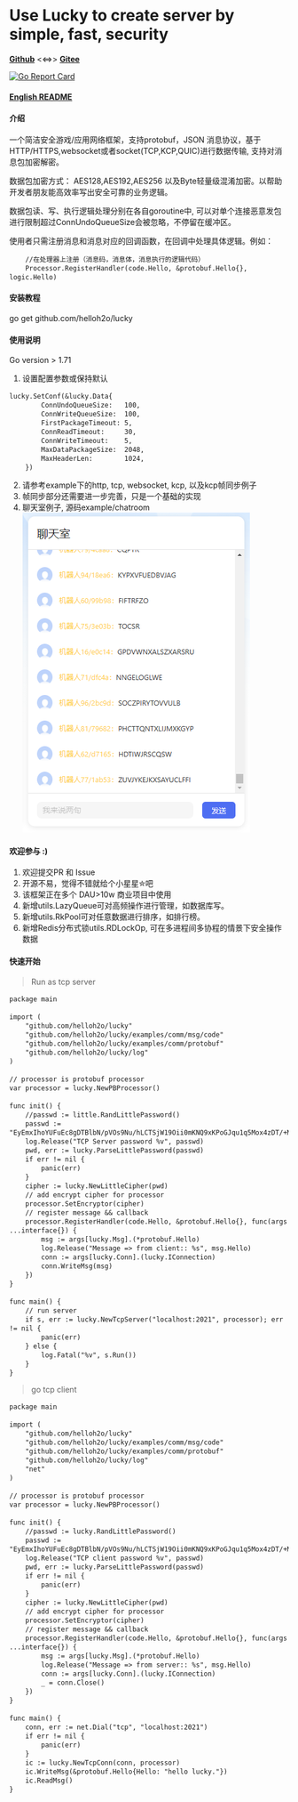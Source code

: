 # Use Lucky to create server by simple, fast, security
[**Github**](https://github.com/helloh2o/lucky) <<=>> [**Gitee**](https://gitee.com/helloh2o/lucky)

[![Go Report Card](https://goreportcard.com/badge/github.com/helloh2o/lucky)](https://goreportcard.com/report/github.com/helloh2o/lucky)

#### [English README](https://github.com/helloh2o/lucky/blob/master/README_en.md)

#### 介绍
一个简洁安全游戏/应用网络框架，支持protobuf，JSON 消息协议，基于HTTP/HTTPS,websocket或者socket(TCP,KCP,QUIC)进行数据传输, 支持对消息包加密解密。

数据包加密方式： AES128,AES192,AES256 以及Byte轻量级混淆加密。以帮助开发者朋友能高效率写出安全可靠的业务逻辑。

数据包读、写、执行逻辑处理分别在各自goroutine中, 可以对单个连接恶意发包进行限制超过ConnUndoQueueSize会被忽略，不停留在缓冲区。

使用者只需注册消息和消息对应的回调函数，在回调中处理具体逻辑。例如：
```
    //在处理器上注册（消息码，消息体，消息执行的逻辑代码）
	Processor.RegisterHandler(code.Hello, &protobuf.Hello{}, logic.Hello)
```

#### 安装教程

go get github.com/helloh2o/lucky

#### 使用说明
Go version > 1.71

1. 设置配置参数或保持默认
```
lucky.SetConf(&lucky.Data{
		ConnUndoQueueSize:   100,
		ConnWriteQueueSize:  100,
		FirstPackageTimeout: 5,
		ConnReadTimeout:     30,
		ConnWriteTimeout:    5,
		MaxDataPackageSize:  2048,
		MaxHeaderLen:        1024,
	})
```
2. 请参考example下的http, tcp, websocket, kcp, 以及kcp帧同步例子
3. 帧同步部分还需要进一步完善，只是一个基础的实现
4. 聊天室例子, 源码example/chatroom
![Image text](https://raw.githubusercontent.com/helloh2o/lucky/master/examples/chatroom/demo.png)

#### 欢迎参与 :)
1. 欢迎提交PR 和 Issue
2. 开源不易，觉得不错就给个小星星✮吧 
3. 该框架正在多个 DAU>10w 商业项目中使用
4. 新增utils.LazyQueue可对高频操作进行管理，如数据库写。
5. 新增utils.RkPool可对任意数据进行排序，如排行榜。
6. 新增Redis分布式锁utils.RDLockOp, 可在多进程间多协程的情景下安全操作数据

#### 快速开始
> Run as tcp server
```
package main

import (
	"github.com/helloh2o/lucky"
	"github.com/helloh2o/lucky/examples/comm/msg/code"
	"github.com/helloh2o/lucky/examples/comm/protobuf"
	"github.com/helloh2o/lucky/log"
)

// processor is protobuf processor
var processor = lucky.NewPBProcessor()

func init() {
	//passwd := little.RandLittlePassword()
	passwd := "EyEmxIhoYUFuEc8gDTBlbN/pVOs9Nu/hLCTSjW19Oii0mKNQ9xKPoGJqu1q5Mox4zDT/+MgicJ/j5Nt2sQwK2E8rY3ORVgMUU2v2hmQBb5cP00dettGeF6wvQ36vH2CpGLX9x6RIliP8WAtZqJ0xaT7ixnxxCIr5xRZbutXl8pXqRvSa1+Z/HcuTuFHze4T1ok5A1O4Gge1n6I4ZQjgeHHSSwYs7dQI8oYWQ0MMt3rOywvsVKgUESl2cquDapXrW3PH68MoOPyk1RCe3hxvJNxB3LnLNplVLzkmbTHnZv8AJRedfUoKAJTPsAN0HVzn+XBqUvE2Dvb6nia6tZpmrsA=="
	log.Release("TCP Server password %v", passwd)
	pwd, err := lucky.ParseLittlePassword(passwd)
	if err != nil {
		panic(err)
	}
	cipher := lucky.NewLittleCipher(pwd)
	// add encrypt cipher for processor
	processor.SetEncryptor(cipher)
	// register message && callback
	processor.RegisterHandler(code.Hello, &protobuf.Hello{}, func(args ...interface{}) {
		msg := args[lucky.Msg].(*protobuf.Hello)
		log.Release("Message => from client:: %s", msg.Hello)
		conn := args[lucky.Conn].(lucky.IConnection)
		conn.WriteMsg(msg)
	})
}

func main() {
	// run server
	if s, err := lucky.NewTcpServer("localhost:2021", processor); err != nil {
		panic(err)
	} else {
		log.Fatal("%v", s.Run())
	}
}

```

> go tcp client
```
package main

import (
	"github.com/helloh2o/lucky"
	"github.com/helloh2o/lucky/examples/comm/msg/code"
	"github.com/helloh2o/lucky/examples/comm/protobuf"
	"github.com/helloh2o/lucky/log"
	"net"
)

// processor is protobuf processor
var processor = lucky.NewPBProcessor()

func init() {
	//passwd := lucky.RandLittlePassword()
	passwd := "EyEmxIhoYUFuEc8gDTBlbN/pVOs9Nu/hLCTSjW19Oii0mKNQ9xKPoGJqu1q5Mox4zDT/+MgicJ/j5Nt2sQwK2E8rY3ORVgMUU2v2hmQBb5cP00dettGeF6wvQ36vH2CpGLX9x6RIliP8WAtZqJ0xaT7ixnxxCIr5xRZbutXl8pXqRvSa1+Z/HcuTuFHze4T1ok5A1O4Gge1n6I4ZQjgeHHSSwYs7dQI8oYWQ0MMt3rOywvsVKgUESl2cquDapXrW3PH68MoOPyk1RCe3hxvJNxB3LnLNplVLzkmbTHnZv8AJRedfUoKAJTPsAN0HVzn+XBqUvE2Dvb6nia6tZpmrsA=="
	log.Release("TCP client password %v", passwd)
	pwd, err := lucky.ParseLittlePassword(passwd)
	if err != nil {
		panic(err)
	}
	cipher := lucky.NewLittleCipher(pwd)
	// add encrypt cipher for processor
	processor.SetEncryptor(cipher)
	// register message && callback
	processor.RegisterHandler(code.Hello, &protobuf.Hello{}, func(args ...interface{}) {
		msg := args[lucky.Msg].(*protobuf.Hello)
		log.Release("Message => from server:: %s", msg.Hello)
		conn := args[lucky.Conn].(lucky.IConnection)
		_ = conn.Close()
	})
}

func main() {
	conn, err := net.Dial("tcp", "localhost:2021")
	if err != nil {
		panic(err)
	}
	ic := lucky.NewTcpConn(conn, processor)
	ic.WriteMsg(&protobuf.Hello{Hello: "hello lucky."})
	ic.ReadMsg()
}

```
